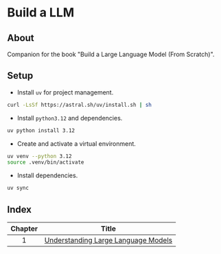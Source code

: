 # Build a LLM

## About
Companion for the book "Build a Large Language Model (From Scratch)".

## Setup
- Install `uv` for project management.
```bash
curl -LsSf https://astral.sh/uv/install.sh | sh
```
- Install `python3.12` and dependencies.
```bash
uv python install 3.12
```
- Create and activate a virtual environment.
```bash
uv venv --python 3.12
source .venv/bin/activate
```
- Install dependencies.
```bash
uv sync
```

## Index
| Chapter |                       Title                        |
|:-------:|:--------------------------------------------------:|
|    1    | [Understanding Large Language Models](chapter_01/) |
